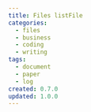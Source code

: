 ```yaml
---
title: Files listFile
categories:
  - files
  - business
  - coding
  - writing
tags:
  - document
  - paper
  - log
created: 0.7.0
updated: 1.0.0
---
```

